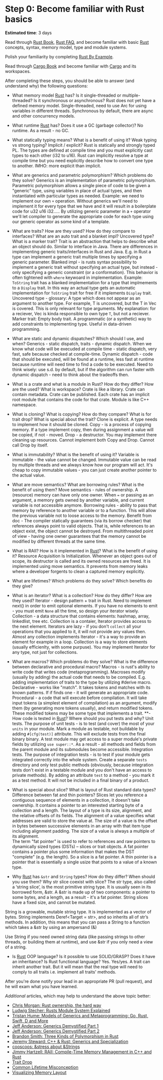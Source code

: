 Step 0: Become familiar with Rust basics
========================================

__Estimated time__: 3 days

Read through [Rust Book], [Rust FAQ], and become familiar with basic [Rust] concepts, syntax, memory model, type and module systems.

Polish your familiarity by completing [Rust By Example].

Read through [Cargo Book] and become familiar with [Cargo] and its workspaces.

After completing these steps, you should be able to answer (and understand why) the following questions:
- What memory model [Rust] has? Is it single-threaded or multiple-threaded? Is it synchronous or asynchronous?
Rust does not yet have a defined memory model. Single-threaded, need to use Arc for using variables in different threads. Synchronous by default, there are async and other concurrency models. 
- What runtime [Rust] has? Does it use a GC (garbage collector)?
No runtime. As a result - no GC.

- What statically typing means? What is a benefit of using it? Weak typing vs strong typing? Implicit / explicit?
Rust is statically and strongly typed PL. The types are defined at compile time and you must explicitly cast types to each other (i32 to u16). Rust can implicitly resolve a type at compile time but you need explicitly describe how to convert one type to another. IMHO: more explicit than implicit. 

- What are generics and parametric polymorphism? Which problems do they solve?
Generics is an implementation of parametric polymorphism. Parametric polymorphism allows a single piece of code to be given a "generic" type, using variables in place of actual types, and then instantiated with particular types as needed. Example: we need to implement our own `+` operation. Without generics we'll need to implement it for every type that we have and it will result in a boilerplate code for u32 u16 i32..... By utilizing generic parameter in a `+` operator we'll let compiler to generate the appropriate code for each type using our generic operator as some kind of a template. 

- What are traits? How are they used? How do they compare to interfaces? What are an auto trait and a blanket impl? Uncovered type? What is a marker trait?
Trait is an abstraction that helps to describe what an object should do. Similar to interface in Java. There are differences in implementing generic traits/interfaces in Rust and Java. E.g. in Rust a type can implement a generic trait multiple times by specifying a generic parameter.
Blanked impl - is rusts syntax possibility to implement a generic trait without specifying an actual type, but instead - only specifying a generic constraint (or a conformation). This behavior is often tightened with    `where` keywoard in implementation. Example: `ToString` trait has a blanked implementation for a type that implmements to a `Display` trait. In this way an actual type gets an automatic implementation for `ToString` trait for free if it implements `Display` trait.
Uncovered type - glossary: A type which does not appear as an argument to another type. For example, T is uncovered, but the T in Vec<T> is covered. This is only relevant for type arguments.
My explanation: for a reciever, Vec<T> is kinda responsible to own type `T`, but not a reciever. 
Marker trait: Empty body trait. A programmatic (or a synthetic) way to add constraints to implementing type. Useful in data-driven programming.

- What are static and dynamic dispatches? Which should I use, and when?
Generics - static dispatch, traits - dynamic dispatch. When we know what code will be execuded at compile time - static dispatch, very fast, safe because checked at compile-time. Dynamic dispatch - code that should be executed, will be found at a runtime, less fast at runtime because runtime will need time to find a code to be executed. Need to think wisely: use s.d. by default, but if the algorithm can run faster with dynamic dispatch - need to think about the tradeoffs then.
- What is a crate and what is a module in Rust? How do they differ? How are the used? What is workspace?
Crate is like a library. Crate can contain metadata. Crate can be published. Each crate has an implicit root module that contains the code for that crate. Module is like C++ namespace. 
- What is cloning? What is copying? How do they compare? What is for trait drop? What is special about the trait?
Clone is explicit. A type needs to implement how it should be cloned. Copy - is a process of copying memory. If a type implement copy, then during assignment a value will be copied, if not - moved. 
Drop - a destructor. You may implement there cleaning up resources. Cannot implement both Copy and Drop. Cannot call Drop by itself.

- What is immutability? What is the benefit of using it?
Variable is immutable - the value cannot be changed. Immutable value can be read by multiple threads and we always know how our program will act. It's cheap to copy immutable values - you can just create another pointer to the actual value.

- What are move semantics? What are borrowing rules? What is the benefit of using them?
Move semantics - rules of ownership. A (resource) memory can have only one owner. When `=` or passing as an argument, a memory gets owned by another variable, and current variable is not accessible anymore. 
Borrowing rules - ability to pass that memory by reference to another variable or to a function. This will allow the previous variable not to loose access to the memory.
Benefit from doc - The compiler statically guarantees (via its borrow checker) that references always point to valid objects. That is, while references to an object exist, the object cannot be destroyed.
From multithreaded point of view - having one owner guarantees that the memory cannot be modified by different threads at the same time.
- What is RAII? How is it implemented in [Rust]? What is the benefit of using it?
Resource Acquisition Is Initialization. Whenever an object goes out of scope, its destructor is called and its owned resources are freed. It is implemented using move semantics. It prevents from memory leaks where a developer forgents to clean a captured memory explicitly. 
- What are lifetimes? Which problems do they solve? Which benefits do they give?
- What is an iterator? What is a collection? How do they differ? How are they used?
Iterator - design pattern + trait in Rust. Need to implement next() in order to emit optional elements. If you have no elements to emit - you must emit `None` all the time, so design your iterator wisely. Collection - a data structure that contains elements: hashmap, array, linkedlist, tree etc. Collection is a contaier, Iterator provides access to the next element. Iterators are lazy - if you don't `collect` all your operations that you applied to it, it will not provide any values then. Almost any collection implements Iterator - it's a way to provide an element for example in a loop. Collection is a way to store elements (usually efficienlty, with some purpuse). You may implement Iterator for any type, not just for collections.

- What are macros? Which problems do they solve? What is the difference between declarative and procedural macro?
Macros - is rust's ability to write code that writes code (metaprogramming). Macroses modify (usually by adding) the actual code that needs to be compiled. E.g. adding implementation of traits to the type by utilizing #derive macro.
Declarative - works like "match". It takes tokens and matches with its known patterns. If if finds one - it will generate an appropriate code.
Procedural - a code that will execute before compilation. It will take input tokens (a simplest element of compilation) as an argument, modify them (by generating more tokens usually), and return modified tokens. These modified tokens may be some type that implements a trait.
**- How code is tested in [Rust]? Where should you put tests and why?
Unit tests. The purpose of unit tests - is to test (and cover) the most of your `units` in your module. 
Mark a module as testable, not buildable by adding `#[cfg(test)]` attribute. This will exclude tests from the final binary binary.
A test module may get access to a super module's private fields by utilizing `use super::*`. As a result - all methods and fields from the parent module and its submodules become accessible.
Integration tests. The purpose of integration tests - is to test if your module gets integrated correctly into the whole system.
Create a separate `tests` directory and only test public methods (obviously, because integration tests don't exist in a testable module and you don't have an access to private methods).
By adding an attribute `test` to a method - you mark it as a test method. It will not be included in a final binary of a product. 
- What is special about slice? What is layout of Rust standard data types? Difference between fat and thin pointers?
Slices let you reference a contiguous sequence of elements in a collection, it doesn't take ownership. It contains a pointer to an interested starting byte of a collection and a length. 
The layout of a type is its size, alignment, and the relative offsets of its fields. The alignment of a value specifies what addresses are valid to store the value at. The size of a value is the offset in bytes between successive elements in an array with that item type including alignment padding. The size of a value is always a multiple of its alignment.  
The term "fat pointer" is used to refer to references and raw pointers to dynamically sized types (DSTs) – slices or trait objects. A fat pointer contains a pointer plus some information that makes the DST "complete" (e.g. the length). So a slice is a fat pointer.
A thin pointer is a pointer that is essentially a single usize that points to a value of a known type.

- Why [Rust] has `&str` and `String` types? How do they differ? When should you use them? Why str slice coexist with slice?
The str type, also called a ‘string slice’, is the most primitive string type. It is usually seen in its borrowed form, &str. A &str is made up of two components: a pointer to some bytes, and a length, as a result - it's a fat pointer. String slices have a fixed size, and cannot be mutated. 

String is a growable, mutable string type. It is implemented as a vector of bytes.
String implements Deref<Target = str>, and so inherits all of str’s methods. In addition, this means that you can pass a String to a function which takes a &str by using an ampersand (&)

Use String if you need owned string data (like passing strings to other threads, or building them at runtime), and use &str if you only need a view of a string.

- Is [Rust] OOP language? Is it possible to use SOLID/GRASP? Does it have an inheritance? Is Rust functional language?
Yes. Yes/yes. A trait can inherit another trait. But it will mean that the real type will need to   comply to all traits i.e. implement all traits' methods.

After you're done notify your lead in an appropriate PR (pull request), and he will exam what you have learned.

_Additional_ articles, which may help to understand the above topic better:
- [Chris Morgan: Rust ownership, the hard way][1]
- [Ludwig Stecher: Rusts Module System Explained][2]
- [Tristan Hume: Models of Generics and Metaprogramming: Go, Rust, Swift, D and More][3]
- [Jeff Anderson: Generics Demystified Part 1][4]
- [Jeff Anderson: Generics Demystified Part 2][5]
- [Brandon Smith: Three Kinds of Polymorphism in Rust][6]
- [Jeremy Steward: C++ & Rust: Generics and Specialization][7]
- [cooscoos: &stress about &Strings][8]
- [Jimmy Hartzell: RAII: Compile-Time Memory Management in C++ and Rust][9]
- [Trait Drop][10]
- [Common Lifetime Misconception][11]
- [Visualizing Memory Layout][12]

[Cargo]: https://github.com/rust-lang/cargo
[Cargo Book]: https://doc.rust-lang.org/cargo
[Rust]: https://www.rust-lang.org
[Rust Book]: https://doc.rust-lang.org/book
[Rust By Example]: https://doc.rust-lang.org/rust-by-example
[Rust FAQ]: https://prev.rust-lang.org/faq.html

[1]: https://chrismorgan.info/blog/rust-ownership-the-hard-way
[2]: https://aloso.github.io/2021/03/28/module-system.html
[3]: https://thume.ca/2019/07/14/a-tour-of-metaprogramming-models-for-generics
[4]: https://web.archive.org/web/20220525213911/http://jeffa.io/rust_guide_generics_demystified_part_1
[5]: https://web.archive.org/web/20220328114028/https://jeffa.io/rust_guide_generics_demystified_part_2
[6]: https://www.brandons.me/blog/polymorphism-in-rust
[7]: https://www.tangramvision.com/blog/c-rust-generics-and-specialization#substitution-ordering--failures
[8]: https://cooscoos.github.io/blog/stress-about-strings
[9]: https://www.thecodedmessage.com/posts/raii
[10]: https://vojtechkral.github.io/blag/rust-drop-order/
[11]: https://github.com/pretzelhammer/rust-blog/blob/master/posts/common-rust-lifetime-misconceptions.md
[12]: https://www.youtube.com/watch?v=rDoqT-a6UFg
